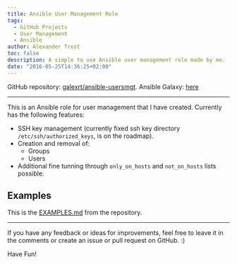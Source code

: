```yaml
---
title: Ansible User Management Role
tags:
  - GitHub Projects
  - User Management
  - Ansible
author: Alexander Trost
toc: false
description: A simple to use Ansible user management role made by me.
date: "2016-05-25T14:36:25+02:00"
---
```


GitHub repository: [galexrt/ansible-usersmgt](https://github.com/galexrt/ansible-usersmgt).
Ansible Galaxy: [here](https://galaxy.ansible.com/galexrt/ansible-usersmgt/)

***

This is an Ansible role for user management that I have created.
Currently has the following features:

* SSH key management (currently fixed ssh key directory `/etc/ssh/authorized_keys`, is on the roadmap).
* Creation and removal of:
    * Groups
    * Users
* Additional fine tunning through `only_on_hosts` and `not_on_hosts` lists possible.

## Examples

This is the [EXAMPLES.md](https://github.com/galexrt/ansible-usersmgt/blob/master/EXAMPLES.md) from the repository.
<script src="https://gist-it.appspot.com/https://github.com/galexrt/ansible-usersmgt/blob/master/EXAMPLES.md"></script>

***

If you have any feedback or ideas for improvements, feel free to leave it in the comments or create an issue or pull request on GitHub. :)

Have Fun!
